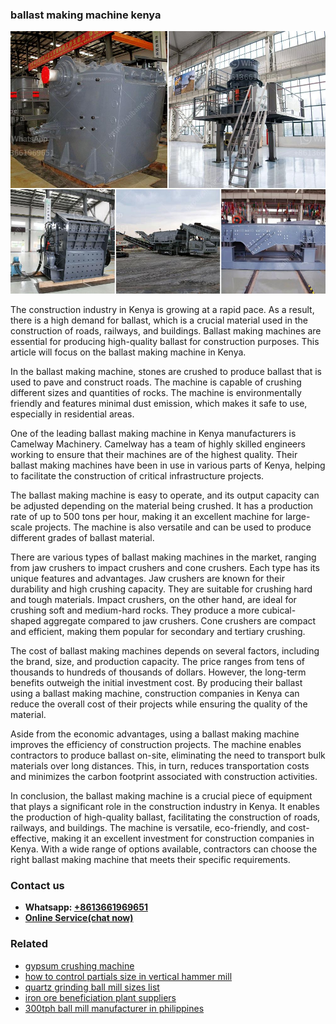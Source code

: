 <h3>ballast making machine kenya</h3><img src='1708589194.jpg' alt=''><p>The construction industry in Kenya is growing at a rapid pace. As a result, there is a high demand for ballast, which is a crucial material used in the construction of roads, railways, and buildings. Ballast making machines are essential for producing high-quality ballast for construction purposes. This article will focus on the ballast making machine in Kenya.</p><p>In the ballast making machine, stones are crushed to produce ballast that is used to pave and construct roads. The machine is capable of crushing different sizes and quantities of rocks. The machine is environmentally friendly and features minimal dust emission, which makes it safe to use, especially in residential areas.</p><p>One of the leading ballast making machine in Kenya manufacturers is Camelway Machinery. Camelway has a team of highly skilled engineers working to ensure that their machines are of the highest quality. Their ballast making machines have been in use in various parts of Kenya, helping to facilitate the construction of critical infrastructure projects.</p><p>The ballast making machine is easy to operate, and its output capacity can be adjusted depending on the material being crushed. It has a production rate of up to 500 tons per hour, making it an excellent machine for large-scale projects. The machine is also versatile and can be used to produce different grades of ballast material.</p><p>There are various types of ballast making machines in the market, ranging from jaw crushers to impact crushers and cone crushers. Each type has its unique features and advantages. Jaw crushers are known for their durability and high crushing capacity. They are suitable for crushing hard and tough materials. Impact crushers, on the other hand, are ideal for crushing soft and medium-hard rocks. They produce a more cubical-shaped aggregate compared to jaw crushers. Cone crushers are compact and efficient, making them popular for secondary and tertiary crushing.</p><p>The cost of ballast making machines depends on several factors, including the brand, size, and production capacity. The price ranges from tens of thousands to hundreds of thousands of dollars. However, the long-term benefits outweigh the initial investment cost. By producing their ballast using a ballast making machine, construction companies in Kenya can reduce the overall cost of their projects while ensuring the quality of the material.</p><p>Aside from the economic advantages, using a ballast making machine improves the efficiency of construction projects. The machine enables contractors to produce ballast on-site, eliminating the need to transport bulk materials over long distances. This, in turn, reduces transportation costs and minimizes the carbon footprint associated with construction activities.</p><p>In conclusion, the ballast making machine is a crucial piece of equipment that plays a significant role in the construction industry in Kenya. It enables the production of high-quality ballast, facilitating the construction of roads, railways, and buildings. The machine is versatile, eco-friendly, and cost-effective, making it an excellent investment for construction companies in Kenya. With a wide range of options available, contractors can choose the right ballast making machine that meets their specific requirements.</p><h3>Contact us</h3><ul><li><strong>Whatsapp:&nbsp;<a href="https://wa.me/8613661969651">+8613661969651</a></strong></li><li><a href="https://swt.shibang-china.com/?git&amp;zhl&amp;ballast making machine kenya"><strong>Online Service(chat now)</strong></a></li></ul><h3>Related</h3><ul><li><a href='gypsum crushing machine.md'>gypsum crushing machine</a></li><li><a href='how to control partials size in vertical hammer mill.md'>how to control partials size in vertical hammer mill</a></li><li><a href='quartz grinding ball mill sizes list.md'>quartz grinding ball mill sizes list</a></li><li><a href='iron ore beneficiation plant suppliers.md'>iron ore beneficiation plant suppliers</a></li><li><a href='300tph ball mill manufacturer in philippines.md'>300tph ball mill manufacturer in philippines</a></li></ul>